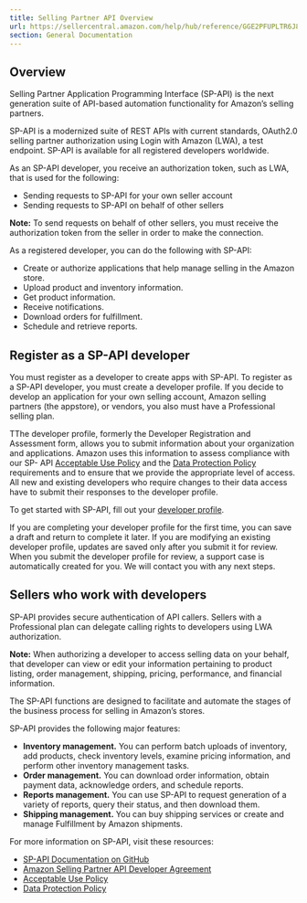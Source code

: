 ```yaml
---
title: Selling Partner API Overview
url: https://sellercentral.amazon.com/help/hub/reference/GGE2PFUPLTR6J8FX
section: General Documentation
---
```


## Overview

Selling Partner Application Programming Interface (SP-API) is the next
generation suite of API-based automation functionality for Amazon’s selling
partners.

SP-API is a modernized suite of REST APIs with current standards, OAuth2.0
selling partner authorization using Login with Amazon (LWA), a test endpoint.
SP-API is available for all registered developers worldwide.

As an SP-API developer, you receive an authorization token, such as LWA, that
is used for the following:

  * Sending requests to SP-API for your own seller account
  * Sending requests to SP-API on behalf of other sellers

**Note:** To send requests on behalf of other sellers, you must receive the
authorization token from the seller in order to make the connection.

As a registered developer, you can do the following with SP-API:

  * Create or authorize applications that help manage selling in the Amazon store.
  * Upload product and inventory information.
  * Get product information.
  * Receive notifications.
  * Download orders for fulfillment.
  * Schedule and retrieve reports.

## Register as a SP-API developer

You must register as a developer to create apps with SP-API. To register as a
SP-API developer, you must create a developer profile. If you decide to
develop an application for your own selling account, Amazon selling partners
(the appstore), or vendors, you also must have a Professional selling plan.

TThe developer profile, formerly the Developer Registration and Assessment
form, allows you to submit information about your organization and
applications. Amazon uses this information to assess compliance with our SP-
API [Acceptable Use Policy](/mws/static/policy?documentType=AUP&locale=en_US)
and the [Data Protection
Policy](/mws/static/policy?documentType=DPP&locale=en_US) requirements and to
ensure that we provide the appropriate level of access. All new and existing
developers who require changes to their data access have to submit their
responses to the developer profile.

To get started with SP-API, fill out your [developer
profile](/developer/register).

If you are completing your developer profile for the first time, you can save
a draft and return to complete it later. If you are modifying an existing
developer profile, updates are saved only after you submit it for review. When
you submit the developer profile for review, a support case is automatically
created for you. We will contact you with any next steps.

## Sellers who work with developers

SP-API provides secure authentication of API callers. Sellers with a
Professional plan can delegate calling rights to developers using LWA
authorization.

**Note:** When authorizing a developer to access selling data on your behalf,
that developer can view or edit your information pertaining to product
listing, order management, shipping, pricing, performance, and financial
information.

The SP-API functions are designed to facilitate and automate the stages of the
business process for selling in Amazon’s stores.

SP-API provides the following major features:

  * **Inventory management.** You can perform batch uploads of inventory, add products, check inventory levels, examine pricing information, and perform other inventory management tasks. 
  * **Order management.** You can download order information, obtain payment data, acknowledge orders, and schedule reports. 
  * **Reports management.** You can use SP-API to request generation of a variety of reports, query their status, and then download them. 
  * **Shipping management.** You can buy shipping services or create and manage Fulfillment by Amazon shipments. 

For more information on SP-API, visit these resources:

  * [SP-API Documentation on GitHub](https://github.com/amzn/selling-partner-api-docs)
  * [Amazon Selling Partner API Developer Agreement](/mws/static/agreement?locale=en_US)
  * [Acceptable Use Policy](/mws/static/policy?documentType=AUP&locale=en_US)
  * [Data Protection Policy](/mws/static/policy?documentType=DPP&locale=en_US)

